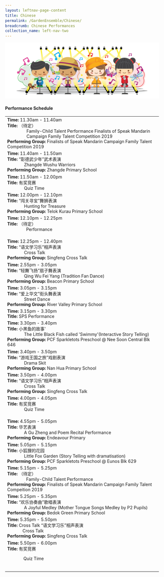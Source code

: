 ```yaml
---
layout: leftnav-page-content
title: Chinese
permalink: /GardenEnsemble/Chinese/
breadcrumb: Chinese Performances
collection_name: left-nav-two
---
```


<img src="/images/17_Singing mascots-02.png" alt="" />


#### Performance Schedule

 
<table class="table-h">
  <tr>
    <td COLSPAN="2">
    <b>Time: </b>11.30am - 11.40am
      <br><b>Title: </b>（待定）<br><p style=" padding-left:63px;margin:0px;">Family-Child Talent Performance Finalists of Speak Mandarin Campaign Family Talent Competition 2019</p>
       <b>Performing Group: </b>Finalists of Speak Mandarin Campaign Family Talent Competition 2019
    </td>
  </tr>
  <tr>
    <td COLSPAN="2">
    <b>Time: </b>11.40am - 11.50am
    <br><b>Title: </b>“彰德武少年”武术表演<br><p style=" padding-left:55px;margin:0px;">Zhangde Wushu Warriors</p>
    <b>Performing Group: </b>Zhangde Primary School
    </td>
  </tr>
  <tr>
    <td COLSPAN="2">
    <b>Time: </b>11.50am - 12.00pm
    <br><b>Title: </b>有奖竞赛<br><p style=" padding-left:55px;margin:0px;">Quiz Time</p>
    </td>
  </tr>
  <tr>
    <td COLSPAN="2">
    <b>Time: </b>12.00pm - 12.10pm
     <br><b>Title: </b>“闯关寻宝”舞狮表演 <br><p style=" padding-left:55px;margin:0px;">Hunting for Treasure</p>
    <b>Performing Group: </b>Telok Kurau Primary School
    </td>
  </tr>
  <tr>
    <td COLSPAN="2">
    <b>Time: </b>12.10pm - 12.25pm
    <br><b>Title: </b>（待定）<br><p style="padding-left:62px;margin:0px;">Performance</p>　
    </td>
  </tr>
  <tr>
    <td COLSPAN="2">
   <b>Time: </b> 12.25pm - 12.40pm
    <br><b>Title: </b>“语文学习乐”相声表演 <br><p style=" padding-left:55px;margin:0px;">Cross Talk  </p>
    <b>Performing Group: </b>Singfeng Cross Talk
    </td>
  </tr>
  <tr>
    <td COLSPAN="2">
    <b>Time: </b>2.55pm - 3.05pm
    <br><b>Title: </b>“轻舞飞扬”扇子舞表演<br><p style=" padding-left:55px;margin:0px;"> Qing Wu Fei Yang (Tradition Fan Dance)</p>
    <b>Performing Group: </b>Beacon Primary School
    </td>
  </tr>
  <tr>
    <td COLSPAN="2">
    <b>Time: </b>3.05pm - 3.15pm
    <br><b>Title: </b>“爱上华文”街头舞表演 <br><p style=" padding-left:55px;margin:0px;">Street Dance</p>
    <b>Performing Group: </b>River Valley Primary School
    </td>
  </tr>
  <tr>
    <td COLSPAN="2">
   <b>Time: </b> 3.15pm - 3.30pm
    <br><b>Title: </b>SPS Performance
    </td>
  </tr>
  <tr>
    <td COLSPAN="2">
    <b>Time: </b>3.30pm - 3.40pm
    <br><b>Title: </b>小黑鱼的故事'<br>
     <p style=" padding-left:55px;margin:0px;"> The Little Black Fish called 'Swimmy'(Interactive Story Telling)</p>  
    <b>Performing Group: </b>PCF Sparkletots Preschool @ Nee Soon Central Blk 646
    </td>
  </tr>
  <tr>
    <td COLSPAN="2">
    <b>Time: </b>3.40pm - 3.50pm
  <br><b>Title: </b>“游戏王国之旅”戏剧表演 <br><p style=" padding-left:55px;margin:0px;">Drama Skit</p>
    <b>Performing Group: </b>Nan Hua Primary School
    </td>
  </tr>
  <tr>
    <td COLSPAN="2">
    <b>Time: </b>3.50pm - 4.00pm
    <br><b>Title: </b>“语文学习乐”相声表演 <br><p style=" padding-left:55px;margin:0px;">Cross Talk</p>
    <b>Performing Group: </b>Singfeng Cross Talk
    </td>
  </tr>
   <tr>
    <td COLSPAN="2">
    <b>Time: </b>4.00pm - 4.05pm
    <br><b>Title: </b>有奖竞赛 <br><p style=" padding-left:55px;margin:0px;">Quiz Time</p>　
    </td>
  </tr>
   <tr>
    <td COLSPAN="2">
    <b>Time: </b>4.55pm - 5.05pm
    <br><b>Title: </b>华艺表演 <br><p style=" padding-left:55px;margin:0px;">A Gu Zheng and Poem Recital Performance</p> 
    <b>Performing Group: </b>Endeavour Primary
    </td>
  </tr>
   <tr>
    <td COLSPAN="2">
    <b>Time: </b>5.05pm - 5.15pm
    <br><b>Title: </b>小狐狸的花园 <br><p style=" padding-left:55px;margin:0px;">Little Fox Garden (Story Telling with dramatisation)</p>  
    <b>Performing Group: </b>PCF Sparkletots Preschool @ Eunos Blk 629
    </td>
  </tr>
  <tr>
    <td COLSPAN="2">
    <b>Time: </b>5.15pm - 5.25pm
    <br><b>Title: </b>（待定）<br><p style="padding-left:62px;margin:0px;">Family-Child Talent Performance </p>
    <b>Performing Group: </b>Finalists of Speak Mandarin Campaign Family Talent Compeition 2019 
    </td>
  </tr>
  <tr>
    <td COLSPAN="2">
    <b>Time: </b>5.25pm - 5.35pm
    <br><b>Title: </b>“欢乐协奏曲”歌唱表演<br><p style=" padding-left:55px;margin:0px;">A Joyful Medley (Mother Tongue Songs Medley by P2 Pupils)</p>  
    <b>Performing Group: </b>Bedok Green Primary School
    </td>
  </tr>
  <tr>
    <td COLSPAN="2">
    <b>Time: </b>5.35pm - 5.50pm
    <br><b>Title: </b>Cross Talk “语文学习乐”相声表演<br><p style="padding-left:50px;margin:0px;">Cross Talk</p> 
    <b>Performing Group: </b>Singfeng Cross Talk
    </td>
  </tr>
  <tr>
    <td COLSPAN="2">
    <b>Time: </b>5.50pm - 6.00pm
    <br><b>Title: </b>有奖竞赛 <br><p style="padding-left:53px;">Quiz Time</p>　
    </td>
  </tr>
</table>
